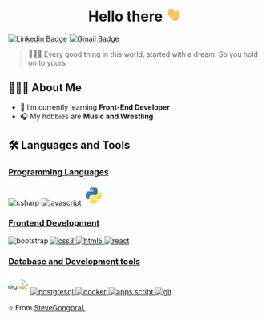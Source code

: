 <h1 align='center'> Hello there <img src="https://raw.githubusercontent.com/ABSphreak/ABSphreak/master/gifs/Hi.gif" width="30px"></h1>

[![Linkedin Badge](https://img.shields.io/badge/-Steve_Brayton_Góngora_Luévano-blue?style=flat-square&logo=Linkedin&logoColor=white&link=https://www.linkedin.com/in/stevegongoral//)](https://www.linkedin.com/in/stevegongoral/) [![Gmail Badge](https://img.shields.io/badge/-steve.gongora@gmail.com-c14438?style=flat-square&logo=Gmail&logoColor=white&link=mailto:steve.gongora@gmail.com)](mailto:steve.gongora@gmail.com)

> 👨🏻‍🚀 Every good thing in this world, started with a dream. So you hold on to yours
## 👨🏻‍💻 About Me
- 🌱 I’m currently learning **Front-End Developer**
- 🎧 My hobbies are **Music and Wrestling**

## 🛠 Languages and Tools
### <a href="">Programming Languages</a>
<p align="left>
  <a href="https://www.w3schools.com/cs/" target="_blank" rel="noreferrer"> <img src="https://github.com/SteveGongoraL/SteveGongoraL/assets/55302658/9677624a-7696-4dff-8dfc-e7c946b67b44" alt="csharp" width="40" height="40"/> </a>
  <a href="https://developer.mozilla.org/en-US/docs/Web/JavaScript" target="_blank" rel="noreferrer"> <img src="https://github.com/SteveGongoraL/SteveGongoraL/assets/55302658/5abdccfd-d47d-42ba-aa1e-36405bb26d7a" alt="javascript" width="40" height="40"/> </a>
  <a href="https://www.python.org" target="_blank" rel="noreferrer"> <img src="https://raw.githubusercontent.com/devicons/devicon/master/icons/python/python-original.svg" alt="python" width="40" height="40"/> </a>
</p>

### <a href="">Frontend Development</a>
<p align="left>
  <a href="https://getbootstrap.com" target="_blank" rel="noreferrer"> <img src="https://github.com/SteveGongoraL/SteveGongoraL/assets/55302658/77546bfd-bda2-47b9-99ba-8dc0164254b4" alt="bootstrap" width="40" height="40"/> </a>
  <a href="https://www.w3schools.com/css/" target="_blank" rel="noreferrer"> <img src="https://github.com/SteveGongoraL/SteveGongoraL/assets/55302658/7b071a7a-f19b-4eee-8f9d-60f5e6b7ad65" alt="css3" width="40" height="40"/> </a>
  <a href="https://www.w3.org/html/" target="_blank" rel="noreferrer"> <img src="https://github.com/SteveGongoraL/SteveGongoraL/assets/55302658/d76f6805-721c-4c4e-a5a6-29c13353032a" alt="html5" width="40" height="40"/> </a>
  <a href="https://reactjs.org/" target="_blank" rel="noreferrer"> <img src="https://github.com/SteveGongoraL/SteveGongoraL/assets/55302658/7599b7eb-3a0e-406e-8c8c-31e098b75d1f" alt="react" width="40" height="40"/> </a>
</p>

### <a href="">Database and Development tools</a>
<p align="left>
  <a href="https://www.mysql.com/" target="_blank" rel="noreferrer"> <img src="https://raw.githubusercontent.com/devicons/devicon/master/icons/mysql/mysql-original-wordmark.svg" alt="mysql" width="40" height="40"/> </a>
  <a href="https://www.postgresql.org" target="_blank" rel="noreferrer"> <img src="https://github.com/SteveGongoraL/SteveGongoraL/assets/55302658/0de8f508-dc50-424f-9610-92ccacbc6512" alt="postgresql" width="40" height="40"/> </a>
  <a href="https://www.docker.com/" target="_blank" rel="noreferrer"> <img src="https://github.com/SteveGongoraL/SteveGongoraL/assets/55302658/1e1eadb9-896c-46a3-af15-135bb4a065c8" alt="docker" width="40" height="40"/> </a>
  <a href="https://git-scm.com/" target="_blank" rel="noreferrer"> <img src="https://upload.wikimedia.org/wikipedia/commons/2/2f/Google_Apps_Script.svg" alt="apps script" width="40" height="40"/> </a>
  <a href="https://git-scm.com/" target="_blank" rel="noreferrer"> <img src="https://www.vectorlogo.zone/logos/git-scm/git-scm-icon.svg" alt="git" width="40" height="40"/> </a>
</p>

 ⭐️ From [SteveGongoraL](https://github.com/stevegongoral)

